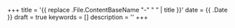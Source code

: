 +++
title = '{{ replace .File.ContentBaseName "-" " " | title }}'
date = {{ .Date }}
draft = true
keywords = []
description = ''
+++

